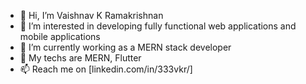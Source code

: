 - 👋 Hi, I’m  Vaishnav K Ramakrishnan
- 👀 I’m interested in developing fully functional web applications and mobile applications
- 🌱 I’m currently working as a MERN stack developer
- 💞️ My techs are MERN, Flutter
- 📫 Reach me on [linkedin.com/in/333vkr/]

<!---
333vkr/333vkr is a ✨ special ✨ repository because its `README.md` (this file) appears on your GitHub profile.
You can click the Preview link to take a look at your changes.
--->
